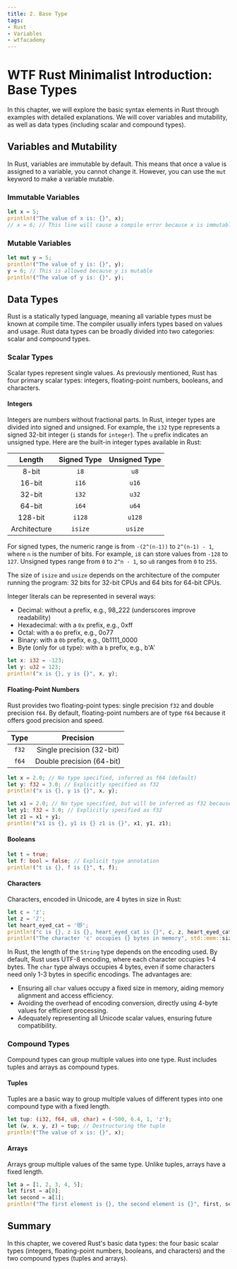 ```yaml
---
title: 2. Base Type
tags:
- Rust
- Variables
- wtfacademy
---
```


# WTF Rust Minimalist Introduction: Base Types

In this chapter, we will explore the basic syntax elements in Rust through examples with detailed explanations. We will cover variables and mutability, as well as data types (including scalar and compound types).

## Variables and Mutability

In Rust, variables are immutable by default. This means that once a value is assigned to a variable, you cannot change it. However, you can use the `mut` keyword to make a variable mutable.

### Immutable Variables

```rust
let x = 5;
println!("The value of x is: {}", x);
// x = 6; // This line will cause a compile error because x is immutable
```

### Mutable Variables

```rust
let mut y = 5;
println!("The value of y is: {}", y);
y = 6; // This is allowed because y is mutable
println!("The value of y is: {}", y);
```

## Data Types

Rust is a statically typed language, meaning all variable types must be known at compile time. The compiler usually infers types based on values and usage. Rust data types can be broadly divided into two categories: scalar and compound types.

### Scalar Types

Scalar types represent single values. As previously mentioned, Rust has four primary scalar types: integers, floating-point numbers, booleans, and characters.

#### Integers

Integers are numbers without fractional parts. In Rust, integer types are divided into signed and unsigned. For example, the `i32` type represents a signed 32-bit integer (`i` stands for `integer`). The `u` prefix indicates an unsigned type. Here are the built-in integer types available in Rust:

| Length       | Signed Type | Unsigned Type |
|:------------:|:-----------:|:-------------:|
| 8-bit        | `i8`        | `u8`          |
| 16-bit       | `i16`       | `u16`         |
| 32-bit       | `i32`       | `u32`         |
| 64-bit       | `i64`       | `u64`         |
| 128-bit      | `i128`      | `u128`        |
| Architecture | `isize`     | `usize`       |

For signed types, the numeric range is from `-(2^(n-1))` to `2^(n-1) - 1`, where `n` is the number of bits. For example, `i8` can store values from `-128` to `127`. Unsigned types range from `0` to `2^n - 1`, so `u8` ranges from `0` to `255`.

The size of `isize` and `usize` depends on the architecture of the computer running the program: 32 bits for 32-bit CPUs and 64 bits for 64-bit CPUs.

Integer literals can be represented in several ways:

- Decimal: without a prefix, e.g., 98_222 (underscores improve readability)
- Hexadecimal: with a `0x` prefix, e.g., 0xff
- Octal: with a `0o` prefix, e.g., 0o77
- Binary: with a `0b` prefix, e.g., 0b1111_0000
- Byte (only for `u8` type): with a `b` prefix, e.g., b'A'

```rust
let x: i32 = -123;
let y: u32 = 123;
println!("x is {}, y is {}", x, y);
```

#### Floating-Point Numbers

Rust provides two floating-point types: single precision `f32` and double precision `f64`. By default, floating-point numbers are of type `f64` because it offers good precision and speed.

| Type | Precision            |
|:----:|:--------------------:|
| `f32`| Single precision (32-bit) |
| `f64`| Double precision (64-bit) |

```rust
let x = 2.0; // No type specified, inferred as f64 (default)
let y: f32 = 3.0; // Explicitly specified as f32
println!("x is {}, y is {}", x, y);

let x1 = 2.0; // No type specified, but will be inferred as f32 because of the next statement
let y1: f32 = 3.0; // Explicitly specified as f32
let z1 = x1 + y1;
println!("x1 is {}, y1 is {} z1 is {}", x1, y1, z1);
```

#### Booleans

```rust
let t = true;
let f: bool = false; // Explicit type annotation
println!("t is {}, f is {}", t, f);
```

#### Characters

Characters, encoded in Unicode, are 4 bytes in size in Rust:

```rust
let c = 'z';
let z = 'ℤ';
let heart_eyed_cat = '😻';
println!("c is {}, z is {}, heart_eyed_cat is {}", c, z, heart_eyed_cat);
println!("The character 'c' occupies {} bytes in memory", std::mem::size_of_val(&c));
```

In Rust, the length of the `String` type depends on the encoding used. By default, Rust uses UTF-8 encoding, where each character occupies 1-4 bytes. The `char` type always occupies 4 bytes, even if some characters need only 1-3 bytes in specific encodings. The advantages are:
- Ensuring all `char` values occupy a fixed size in memory, aiding memory alignment and access efficiency.
- Avoiding the overhead of encoding conversion, directly using 4-byte values for efficient processing.
- Adequately representing all Unicode scalar values, ensuring future compatibility.

### Compound Types

Compound types can group multiple values into one type. Rust includes tuples and arrays as compound types.

#### Tuples

Tuples are a basic way to group multiple values of different types into one compound type with a fixed length.

```rust
let tup: (i32, f64, u8, char) = (-500, 6.4, 1, 'z');
let (w, x, y, z) = tup; // Destructuring the tuple
println!("The value of x is: {}", x);
```

#### Arrays

Arrays group multiple values of the same type. Unlike tuples, arrays have a fixed length.

```rust
let a = [1, 2, 3, 4, 5];
let first = a[0];
let second = a[1];
println!("The first element is {}, the second element is {}", first, second);
```

## Summary

In this chapter, we covered Rust's basic data types: the four basic scalar types (integers, floating-point numbers, booleans, and characters) and the two compound types (tuples and arrays).

